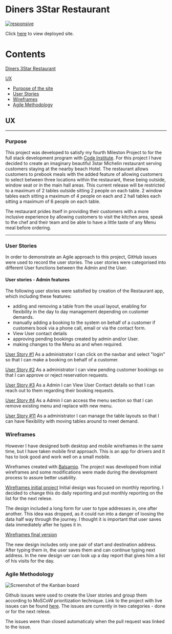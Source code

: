 # Diners 3Star Restaurant

[![responsive](***)](https://diners-3star-restaurant.herokuapp.com/)

Click [here](https://diners-3star-restaurant.herokuapp.com/) to view deployed site.  

# Contents

[Diners 3Star Restaurant](#diners-3star-restaurant)

[UX](#ux)
+ [Purpose of the site](#purpose)
+ [User Stories](#user-stories)
+ [Wireframes](#wireframes)
+ [Agile Methodology](#Agile-Methodology)


## UX
------

### Purpose

This project was developed to satisfy my fourth Mileston Project to for the full stack development program with [Code Institute](https://www.codeinstitute.net). For this project I have decided to create an imaginary beautiful 3star Michelin restaurant serving customers staying at the nearby beach Hotel. The restaurant allows customers to prebook meals with the added feature of allowing customers to select between three locations within the restaurant, these being outside, window seat or in the main hall areas. This current release will be restricted to a maximum of 2 tables outside sitting 2 people on each table. 2 window tables each sitting a maximum of 4 people on each and 2 hall tables each sitting a maximum of 6 people on each table.

The restaurant prides itself in providing their customers with a more inclusive experience by allowing customers to visit the kitchen area, speak to the chef and their team and be able to have a little taste of any Menu meal before ordering.

------
### User Stories

In order to demonstrate an Agile approach to this project, GitHub issues were used to record the user stories. The user stories were categorised into different User functions between the Admin and the User.

#### User stories - Admin features

The following user stories were satisfied by creation of the Restaurant app, which including these features:
- adding and removing a table from the usual layout, enabling for flexibility in the day to day management depending on customer demands.
- manually adding a booking to the system on behalf of a customer if customers book via a phone call, email or via the contact form.
- View User contact details
- approving pending bookings created by admin and/or User.
- making changes to the Menu as and when required.



[User Story #1](https://github.com/RicardoIT-Web/diners-3star-restaurant/issues/1) As a administrator I can click on the navbar and select "login" so that I can make a booking on behalf of a customer.

[User Story #2](https://github.com/RicardoIT-Web/diners-3star-restaurant/issues/2) As a administrator I can view pending customer bookings so that I can approve or reject reservation requests.

[User Story #3](https://github.com/RicardoIT-Web/diners-3star-restaurant/issues/3) As a Admin I can View User Contact details so that I can reach out to them regarding their booking requests.

[User Story #4](https://github.com/RicardoIT-Web/diners-3star-restaurant/issues/4) As a Admin I can access the menu section so that I can remove existing menu and replace with new menu.

[User Story #11](https://github.com/RicardoIT-Web/diners-3star-restaurant/issues/11) As a administrator I can manage the table layouts so that I can have flexibility with moving tables around to meet demand.


### Wireframes 
However I have designed both desktop and mobile wireframes in the same time, but I have taken mobile first approach. This is an app for drivers and it has to look good and work well on a small mobile. 

Wireframes created with [Balsamiq](https://balsamiq.com/wireframes/?gclid=Cj0KCQiAubmPBhCyARIsAJWNpiMYzrk_0rLzl3vgYKRLXwnX7rpqyQiUFdyt3xHGpRiHlZlozwO_pvcaAvUFEALw_wcB). The project was developed from initial wireframes and some modifications were made during the development process to assure better usability. 

[Wireframes initial project]()
Initial design was focused on monthly reporting. I decided to change this do daily reporting and put monthly reporting on the list for the next relese.

The design included a long form for user to type addresses in, one after another. This idea was dropped, as it could run into a danger of loosing the data half way through the journey. I thought it is important that user saves data immediately after he types it in. 

[Wireframes final version]()

The new design includes only one pair of start and destination address. After typing them in, the user saves them and can continue typing next address. In the new design uer can look up a day report that gives him a list of his visits for the day. 

### Agile Methodology

![Screenshot of the Kanban board]()

Github issues were used to create the User stories and group them according to MoSCoW prioritization technique. Link to the project with live issues can be found [here](). The issues are currently in two categories - done or for the next relese. 

The issues were than closed automaticaly when the pull request was linked to the issue. 
